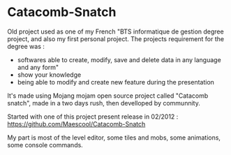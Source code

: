 Catacomb-Snatch
===============

Old project used as one of my French "BTS informatique de gestion degree project, and also my first personal project.
The projects requirement for the degree was :
- softwares able to create, modify, save and delete data in any language and any form"
- show your knowledge
- being able to modify and create new feature during the presentation

It's made using Mojang mojam open source project called "Catacomb snatch", made in a two days rush, then develloped by communnity.

Started with one of this project present release in 02/2012 : https://github.com/Maescool/Catacomb-Snatch

My part is most of the level editor, some tiles and mobs, some animations, some console commands.
